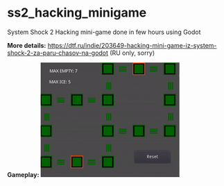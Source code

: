 # ss2_hacking_minigame
System Shock 2 Hacking mini-game done in few hours using Godot

**More details:** https://dtf.ru/indie/203649-hacking-mini-game-iz-system-shock-2-za-paru-chasov-na-godot (RU only, sorry)

**Gameplay:**
![](gameplay.gif)
